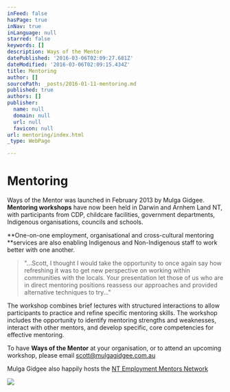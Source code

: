 ```yaml
---
inFeed: false
hasPage: true
inNav: true
inLanguage: null
starred: false
keywords: []
description: Ways of the Mentor
datePublished: '2016-03-06T02:09:27.681Z'
dateModified: '2016-03-06T02:09:15.434Z'
title: Mentoring
author: []
sourcePath: _posts/2016-01-11-mentoring.md
published: true
authors: []
publisher:
  name: null
  domain: null
  url: null
  favicon: null
url: mentoring/index.html
_type: WebPage

---
```

# Mentoring

Ways of the Mentor was launched in February
2013 by Mulga Gidgee. **Mentoring workshops** have now been held in Darwin and Arnhem Land
NT, with participants from CDP, childcare facilities, government departments, Indigenous organisations, councils and schools. 

**One-on-one employment, organisational and cross-cultural mentoring **services are also enabling Indigenous and Non-Indigenous staff to work better with one another.

> "...Scott, I thought I would take the opportunity to once again say how
> refreshing it was to get new perspective on working within communities with the
> locals. Your presentation let those of us who are in direct mentoring positions
> reassess our approaches and provided alternative techniques to try..."

The workshop combines brief lectures with
structured interactions to allow participants to practice and refine specific
mentoring skills. The workshop includes the opportunity to identify mentoring
strengths and weaknesses, interact with other mentors, and develop specific,
core competencies for effective mentoring.

To have **Ways of the Mentor** at your
organisation, or to attend an upcoming workshop, please email scott@mulgagidgee.com.au 

Mulga Gidgee also happily hosts the [NT
Employment Mentors Network][0]

[][0]

[][0]

[][0]
![](https://s3-us-west-2.amazonaws.com/the-grid-img/p/000d2f56332e435da975f4d5015e31e8dc95b2a4.png)

[0]: http://mentornt.net.au/